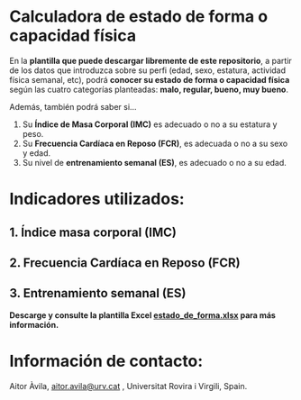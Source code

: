 # Calculadora de estado de forma o capacidad física

En la __plantilla que puede descargar libremente de este repositorio__, a partir de los datos que introduzca sobre su perfi (edad, sexo, estatura, actividad física semanal, etc), podrá __conocer su estado de forma o capacidad física__ según las cuatro categorías planteadas: __malo, regular, bueno, muy bueno__.

Además, también podrá saber si…

1. Su __Índice de Masa Corporal (IMC)__ es adecuado o no a su estatura y peso.
2. Su __Frecuencia Cardíaca en Reposo (FCR)__, es adecuada o no a su sexo y edad.
3. Su nivel de __entrenamiento semanal (ES)__, es adecuado o no a su edad. 

# Indicadores utilizados:

## 1. Índice masa corporal (IMC)
## 2. Frecuencia Cardíaca en Reposo (FCR)
## 3. Entrenamiento semanal (ES)

__Descarge y consulte la plantilla Excel [estado_de_forma.xlsx](https://github.com/AitorAvila/calculadora_estado_forma/blob/cf85d8fbec4142cf24d860124a0063b6b03ac1f7/estado_de_forma.xlsx) para más información.__

# Información de contacto:
Aitor Àvila, aitor.avila@urv.cat , Universitat Rovira i Virgili, Spain. 
